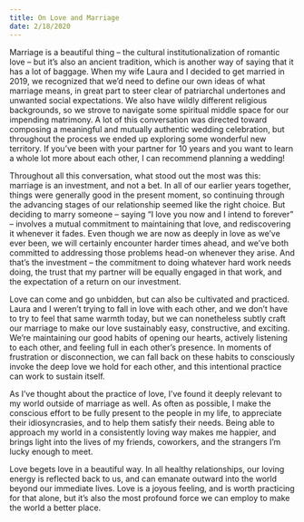 ```yaml
---
title: On Love and Marriage
date: 2/18/2020
---
```


Marriage is a beautiful thing – the cultural institutionalization of romantic love – but it’s also an ancient tradition, which is another way of saying that it has a lot of baggage. When my wife Laura and I decided to get married in 2019, we recognized that we’d need to define our own ideas of what marriage means, in great part to steer clear of patriarchal undertones and unwanted social expectations. We also have wildly different religious backgrounds, so we strove to navigate some spiritual middle space for our impending matrimony. A lot of this conversation was directed toward composing a meaningful and mutually authentic wedding celebration, but throughout the process we ended up exploring some wonderful new territory. If you’ve been with your partner for 10 years and you want to learn a whole lot more about each other, I can recommend planning a wedding!

Throughout all this conversation, what stood out the most was this: marriage is an investment, and not a bet. In all of our earlier years together, things were generally good in the present moment, so continuing through the advancing stages of our relationship seemed like the right choice. But deciding to marry someone – saying “I love you now and I intend to forever” – involves a mutual commitment to maintaining that love, and rediscovering it whenever it fades. Even though we are now as deeply in love as we’ve ever been, we will certainly encounter harder times ahead, and we’ve both committed to addressing those problems head-on whenever they arise. And that’s the investment – the commitment to doing whatever hard work needs doing, the trust that my partner will be equally engaged in that work, and the expectation of a return on our investment.

Love can come and go unbidden, but can also be cultivated and practiced. Laura and I weren’t trying to fall in love with each other, and we don’t have to try to feel that same warmth today, but we can nonetheless subtly craft our marriage to make our love sustainably easy, constructive, and exciting. We’re maintaining our good habits of opening our hearts, actively listening to each other, and feeling full in each other’s presence. In moments of frustration or disconnection, we can fall back on these habits to consciously invoke the deep love we hold for each other, and this intentional practice can work to sustain itself.

As I’ve thought about the practice of love, I’ve found it deeply relevant to my world outside of marriage as well. As often as possible, I make the conscious effort to be fully present to the people in my life, to appreciate their idiosyncrasies, and to help them satisfy their needs. Being able to approach my world in a consistently loving way makes me happier, and brings light into the lives of my friends, coworkers, and the strangers I’m lucky enough to meet.

Love begets love in a beautiful way. In all healthy relationships, our loving energy is reflected back to us, and can emanate outward into the world beyond our immediate lives. Love is a joyous feeling, and is worth practicing for that alone, but it’s also the most profound force we can employ to make the world a better place.

